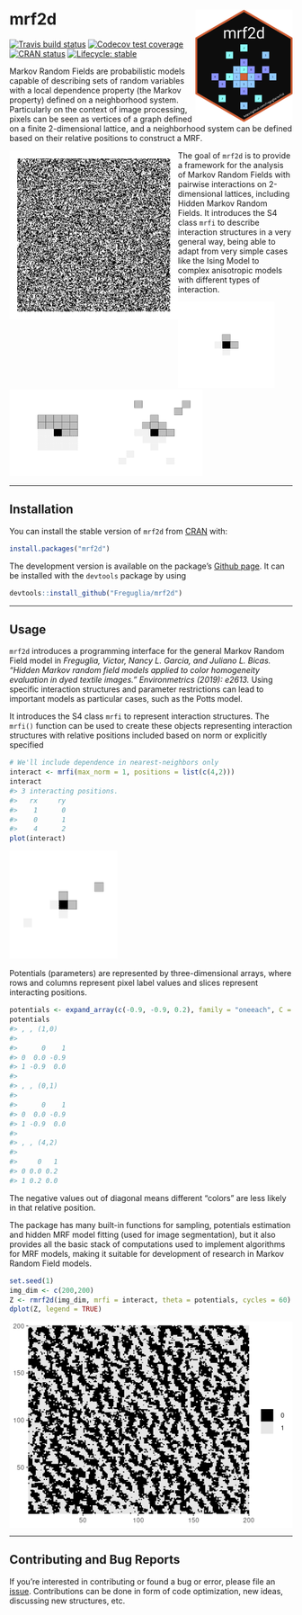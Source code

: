 
<!-- README.md is generated from README.Rmd. Please edit that file -->

# mrf2d <a href='https://github.com/Freguglia/mrf2d'><img src='man/figures/logo.png' align="right" height="200" /></a>

<!-- badges: start -->

[![Travis build
status](https://travis-ci.org/Freguglia/mrf2d.svg?branch=master)](https://travis-ci.org/Freguglia/mrf2d)
[![Codecov test
coverage](https://codecov.io/gh/Freguglia/mrf2d/branch/master/graph/badge.svg)](https://codecov.io/gh/Freguglia/mrf2d?branch=master)
[![CRAN
status](https://www.r-pkg.org/badges/version/mrf2d)](https://cran.r-project.org/package=mrf2d)
[![Lifecycle:
stable](https://img.shields.io/badge/lifecycle-stable-brightgreen.svg)](https://www.tidyverse.org/lifecycle/#stable)
<!-- badges: end -->

Markov Random Fields are probabilistic models capable of describing sets
of random variables with a local dependence property (the Markov
property) defined on a neighborhood system. Particularly on the context
of image processing, pixels can be seen as vertices of a graph defined
on a finite 2-dimensional lattice, and a neighborhood system can be
defined based on their relative positions to construct a MRF.

<img src="man/figures/animation_ising.gif" alt="drawing" width="300" align="left" />

The goal of `mrf2d` is to provide a framework for the analysis of Markov
Random Fields with pairwise interactions on 2-dimensional lattices,
including Hidden Markov Random Fields. It introduces the S4 class `mrfi`
to describe interaction structures in a very general way, being able to
adapt from very simple cases like the Ising Model to complex anisotropic
models with different types of interaction.

![](man/figures/README-example_interacions-1.png)![](man/figures/README-example_interacions-2.png)![](man/figures/README-example_interacions-3.png)

-----

## Installation

You can install the stable version of `mrf2d` from
[CRAN](https://CRAN.R-project.org) with:

``` r
install.packages("mrf2d")
```

The development version is available on the package’s [Github
page](https://github.com/Freguglia/mrf2d). It can be installed with the
`devtools` package by using

``` r
devtools::install_github("Freguglia/mrf2d")
```

-----

## Usage

`mrf2d` introduces a programming interface for the general Markov Random
Field model in *Freguglia, Victor, Nancy L. Garcia, and Juliano L.
Bicas. “Hidden Markov random field models applied to color homogeneity
evaluation in dyed textile images.” Environmetrics (2019): e2613.* Using
specific interaction structures and parameter restrictions can lead to
important models as particular cases, such as the Potts model.

It introduces the S4 class `mrfi` to represent interaction structures.
The `mrfi()` function can be used to create these objects representing
interaction structures with relative positions included based on norm or
explicitly specified

``` r
# We'll include dependence in nearest-neighbors only
interact <- mrfi(max_norm = 1, positions = list(c(4,2)))
interact
#> 3 interacting positions.
#>   rx     ry
#>    1      0
#>    0      1
#>    4      2
plot(interact)
```

![](man/figures/README-plot_interaction-1.png)<!-- -->

Potentials (parameters) are represented by three-dimensional arrays,
where rows and columns represent pixel label values and slices represent
interacting positions.

``` r
potentials <- expand_array(c(-0.9, -0.9, 0.2), family = "oneeach", C = 1, mrfi = interact)
potentials
#> , , (1,0)
#> 
#>      0    1
#> 0  0.0 -0.9
#> 1 -0.9  0.0
#> 
#> , , (0,1)
#> 
#>      0    1
#> 0  0.0 -0.9
#> 1 -0.9  0.0
#> 
#> , , (4,2)
#> 
#>     0   1
#> 0 0.0 0.2
#> 1 0.2 0.0
```

The negative values out of diagonal means different “colors” are less
likely in that relative position.

The package has many built-in functions for sampling, potentials
estimation and hidden MRF model fitting (used for image segmentation),
but it also provides all the basic stack of computations used to
implement algorithms for MRF models, making it suitable for development
of research in Markov Random Field models.

``` r
set.seed(1)
img_dim <- c(200,200)
Z <- rmrf2d(img_dim, mrfi = interact, theta = potentials, cycles = 60)
dplot(Z, legend = TRUE)
```

<img src="man/figures/README-Z_example_plot-1.png" style="display: block; margin: auto;" />

-----

## Contributing and Bug Reports

If you’re interested in contributing or found a bug or error, please
file an [issue](https://github.com/Freguglia/mrf2d/issues).
Contributions can be done in form of code optimization, new ideas,
discussing new structures, etc.
